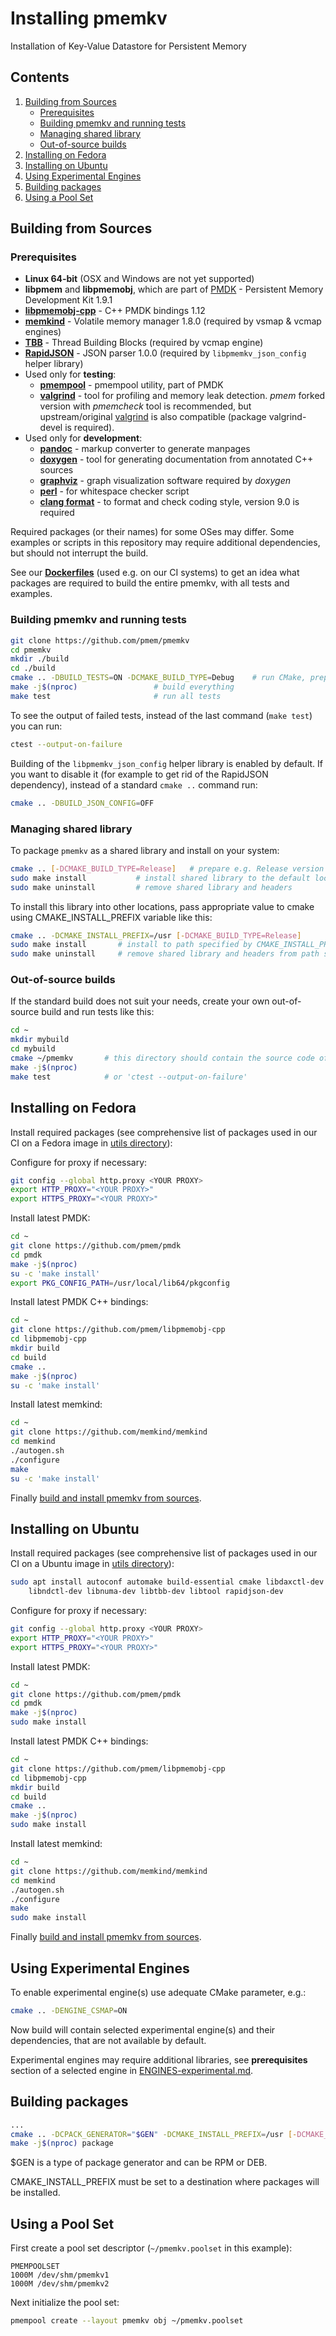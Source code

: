 # Installing pmemkv

Installation of Key-Value Datastore for Persistent Memory

## Contents

1. [Building from Sources](#building-from-sources)
	- [Prerequisites](#prerequisites)
	- [Building pmemkv and running tests](#building-pmemkv-and-running-tests)
	- [Managing shared library](#managing-shared-library)
	- [Out-of-source builds](#out-of-source-builds)
2. [Installing on Fedora](#installing-on-fedora)
3. [Installing on Ubuntu](#installing-on-ubuntu)
4. [Using Experimental Engines](#using-experimental-engines)
5. [Building packages](#building-packages)
6. [Using a Pool Set](#using-a-pool-set)

## Building from Sources

### Prerequisites

* **Linux 64-bit** (OSX and Windows are not yet supported)
* **libpmem** and **libpmemobj**, which are part of [PMDK](https://github.com/pmem/pmdk) - Persistent Memory Development Kit 1.9.1
* [**libpmemobj-cpp**](https://github.com/pmem/libpmemobj-cpp) - C++ PMDK bindings 1.12
* [**memkind**](https://github.com/memkind/memkind) - Volatile memory manager 1.8.0 (required by vsmap & vcmap engines)
* [**TBB**](https://github.com/01org/tbb) - Thread Building Blocks (required by vcmap engine)
* [**RapidJSON**](https://github.com/tencent/rapidjson) - JSON parser 1.0.0 (required by `libpmemkv_json_config` helper library)
* Used only for **testing**:
	* [**pmempool**](https://github.com/pmem/pmdk/tree/master/src/tools/pmempool) - pmempool utility, part of PMDK
	* [**valgrind**](https://github.com/pmem/valgrind) - tool for profiling and memory leak detection. *pmem* forked version with *pmemcheck*
		tool is recommended, but upstream/original [valgrind](https://valgrind.org/) is also compatible (package valgrind-devel is required).
* Used only for **development**:
	* [**pandoc**](https://pandoc.org/) - markup converter to generate manpages
	* [**doxygen**](http://www.doxygen.nl/) - tool for generating documentation from annotated C++ sources
	* [**graphviz**](https://www.graphviz.org/) - graph visualization software required by _doxygen_
	* [**perl**](https://www.perl.org/) - for whitespace checker script
	* [**clang format**](https://clang.llvm.org/docs/ClangFormat.html) - to format and check coding style, version 9.0 is required

Required packages (or their names) for some OSes may differ. Some examples or scripts in this
repository may require additional dependencies, but should not interrupt the build.

See our **[Dockerfiles](utils/docker/images)** (used e.g. on our CI
systems) to get an idea what packages are required to build
the entire pmemkv, with all tests and examples.

### Building pmemkv and running tests

```sh
git clone https://github.com/pmem/pmemkv
cd pmemkv
mkdir ./build
cd ./build
cmake .. -DBUILD_TESTS=ON -DCMAKE_BUILD_TYPE=Debug    # run CMake, prepare Debug version
make -j$(nproc)                 # build everything
make test                       # run all tests
```

To see the output of failed tests, instead of the last command (`make test`) you can run:

```sh
ctest --output-on-failure
```

Building of the `libpmemkv_json_config` helper library is enabled by default.
If you want to disable it (for example to get rid of the RapidJSON dependency),
instead of a standard `cmake ..` command run:

```sh
cmake .. -DBUILD_JSON_CONFIG=OFF
```

### Managing shared library

To package `pmemkv` as a shared library and install on your system:

```sh
cmake .. [-DCMAKE_BUILD_TYPE=Release]	# prepare e.g. Release version
sudo make install			# install shared library to the default location: /usr/local
sudo make uninstall			# remove shared library and headers
```

To install this library into other locations, pass appropriate value to cmake
using CMAKE_INSTALL_PREFIX variable like this:

```sh
cmake .. -DCMAKE_INSTALL_PREFIX=/usr [-DCMAKE_BUILD_TYPE=Release]
sudo make install		# install to path specified by CMAKE_INSTALL_PREFIX
sudo make uninstall		# remove shared library and headers from path specified by CMAKE_INSTALL_PREFIX
```

### Out-of-source builds

If the standard build does not suit your needs, create your own
out-of-source build and run tests like this:

```sh
cd ~
mkdir mybuild
cd mybuild
cmake ~/pmemkv       # this directory should contain the source code of pmemkv
make -j$(nproc)
make test            # or 'ctest --output-on-failure'
```

## Installing on Fedora

Install required packages (see comprehensive list of packages used in our CI
on a Fedora image in [utils directory](./utils/docker/images/)):

Configure for proxy if necessary:

```sh
git config --global http.proxy <YOUR PROXY>
export HTTP_PROXY="<YOUR PROXY>"
export HTTPS_PROXY="<YOUR PROXY>"
```

Install latest PMDK:

```sh
cd ~
git clone https://github.com/pmem/pmdk
cd pmdk
make -j$(nproc)
su -c 'make install'
export PKG_CONFIG_PATH=/usr/local/lib64/pkgconfig
```

Install latest PMDK C++ bindings:

```sh
cd ~
git clone https://github.com/pmem/libpmemobj-cpp
cd libpmemobj-cpp
mkdir build
cd build
cmake ..
make -j$(nproc)
su -c 'make install'
```

Install latest memkind:

```sh
cd ~
git clone https://github.com/memkind/memkind
cd memkind
./autogen.sh
./configure
make
su -c 'make install'
```

Finally [build and install pmemkv from sources](#building-from-sources).

## Installing on Ubuntu

Install required packages (see comprehensive list of packages used in our CI
on a Ubuntu image in [utils directory](./utils/docker/images/)):

```sh
sudo apt install autoconf automake build-essential cmake libdaxctl-dev \
	libndctl-dev libnuma-dev libtbb-dev libtool rapidjson-dev
```

Configure for proxy if necessary:

```sh
git config --global http.proxy <YOUR PROXY>
export HTTP_PROXY="<YOUR PROXY>"
export HTTPS_PROXY="<YOUR PROXY>"
```

Install latest PMDK:

```sh
cd ~
git clone https://github.com/pmem/pmdk
cd pmdk
make -j$(nproc)
sudo make install
```

Install latest PMDK C++ bindings:

```sh
cd ~
git clone https://github.com/pmem/libpmemobj-cpp
cd libpmemobj-cpp
mkdir build
cd build
cmake ..
make -j$(nproc)
sudo make install
```

Install latest memkind:

```sh
cd ~
git clone https://github.com/memkind/memkind
cd memkind
./autogen.sh
./configure
make
sudo make install
```

Finally [build and install pmemkv from sources](#building-from-sources).

## Using Experimental Engines

To enable experimental engine(s) use adequate CMake parameter, e.g.:

```sh
cmake .. -DENGINE_CSMAP=ON
```

Now build will contain selected experimental engine(s) and their dependencies, that are not available by default.

Experimental engines may require additional libraries, see **prerequisites** section of a selected
engine in [ENGINES-experimental.md](doc/ENGINES-experimental.md).

## Building packages

```sh
...
cmake .. -DCPACK_GENERATOR="$GEN" -DCMAKE_INSTALL_PREFIX=/usr [-DCMAKE_BUILD_TYPE=Release]
make -j$(nproc) package
```

$GEN is a type of package generator and can be RPM or DEB.

CMAKE_INSTALL_PREFIX must be set to a destination where packages will be installed.

## Using a Pool Set

First create a pool set descriptor (`~/pmemkv.poolset` in this example):

```
PMEMPOOLSET
1000M /dev/shm/pmemkv1
1000M /dev/shm/pmemkv2
```

Next initialize the pool set:

```sh
pmempool create --layout pmemkv obj ~/pmemkv.poolset
```

